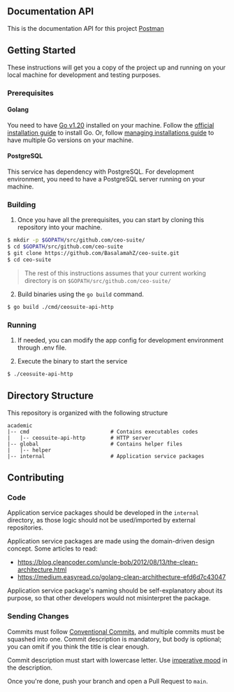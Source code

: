 ## Documentation API

This is the documentation API for this project [Postman](https://documenter.getpostman.com/view/19464042/2s9YynjinT)

## Getting Started

These instructions will get you a copy of the project up and running on your local machine for development and testing purposes.

### Prerequisites

#### Golang

You need to have [Go v1.20](https://golang.org/dl/) installed on your machine. Follow the [official installation guide](https://golang.org/doc/install) to install Go. Or, follow [managing installations guide](https://go.dev/doc/manage-install) to have multiple Go versions on your machine.

#### PostgreSQL

This service has dependency with PostgreSQL. For development environment, you need to have a PostgreSQL server running on your machine.

### Building

1. Once you have all the prerequisites, you can start by cloning this repository into your machine.

```sh
$ mkdir -p $GOPATH/src/github.com/ceo-suite/
$ cd $GOPATH/src/github.com/ceo-suite
$ git clone https://github.com/BasalamahZ/ceo-suite.git
$ cd ceo-suite
```

> The rest of this instructions assumes that your current working directory is on `$GOPATH/src/github.com/ceo-suite/`

2. Build binaries using the `go build` command.

```sh
$ go build ./cmd/ceosuite-api-http
```

### Running

1. If needed, you can modify the app config for development environment through .env file.

2. Execute the binary to start the service

```sh
$ ./ceosuite-api-http
```

## Directory Structure

This repository is organized with the following structure

```
academic
|-- cmd                          # Contains executables codes
|   |-- ceosuite-api-http        # HTTP server
|-- global                       # Contains helper files
|   |-- helper
|-- internal                     # Application service packages
```

## Contributing

### Code

Application service packages should be developed in the `internal` directory, as those logic should not be used/imported by external repositories.

Application service packages are made using the domain-driven design concept. Some articles to read:

- https://blog.cleancoder.com/uncle-bob/2012/08/13/the-clean-architecture.html
- https://medium.easyread.co/golang-clean-archithecture-efd6d7c43047

Application service package's naming should be self-explanatory about its purpose, so that other developers would not misinterpret the package.

### Sending Changes

Commits must follow [Conventional Commits](https://www.conventionalcommits.org/en/v1.0.0/), and multiple commits must be squashed into one. Commit description is mandatory, but body is optional; you can omit if you think the title is clear enough.

Commit description must start with lowercase letter. Use [imperative mood](https://www.freecodecamp.org/news/how-to-write-better-git-commit-messages/) in the description.

Once you're done, push your branch and open a Pull Request to `main`.
